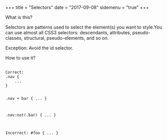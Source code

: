 +++
title = "Selectors"
date = "2017-09-08"
sidemenu = "true"
+++
<div class="content-section">
	<p class="custom-heading">What is this?</p>
	<p>Selectors are patterns used to select the element(s) you want to style.You can use almost all CSS3 selectors: descendants, attributes, pseudo-classes, structural, pseudo-elements, and so on.</p>
	<p>
		Exception: Avoid the id selector.
	</p>
	<p class="custom-heading">How to use it?</p>
<pre>
	<code>
Correct:
.nav {
    ...
}

.nav + bar {
    ...
}

.nav:not(.bar) {
    ...
}

Incorrect:
#foo {
    ...
}
	</code>
</pre>		
</div>